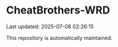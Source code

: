 # CheatBrothers-WRD

Last updated: 2025-07-08 02:26:15

This repository is automatically maintained.
